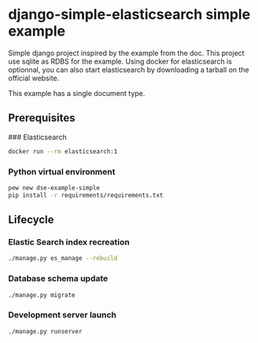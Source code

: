 # django-simple-elasticsearch simple example

Simple django project inspired by the example from the doc.
This project use sqlite as RDBS for the example. 
Using docker for elasticsearch is optionnal, you can also start elasticsearch by downloading a tarball on the official website.


This example has a single document type.

## Prerequisites

### Elasticsearch

```bash
docker run --rm elasticsearch:1
```

### Python virtual environment

```bash
pew new dse-example-simple 
pip install -r requirements/requirements.txt
```

## Lifecycle

### Elastic Search index recreation

```bash
./manage.py es_manage --rebuild
```

### Database schema update

```bash
./manage.py migrate
```

### Development server launch

```bash
./manage.py runserver

```
